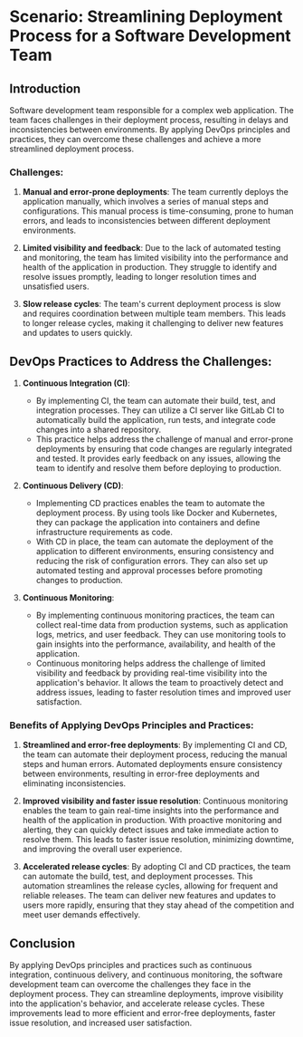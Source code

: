 # Scenario: Streamlining Deployment Process for a Software Development Team

## Introduction
Software development team responsible for a complex web application. The team faces challenges in their deployment process, resulting in delays and inconsistencies between environments. By applying DevOps principles and practices, they can overcome these challenges and achieve a more streamlined deployment process.

### Challenges:
1. **Manual and error-prone deployments**: The team currently deploys the application manually, which involves a series of manual steps and configurations. This manual process is time-consuming, prone to human errors, and leads to inconsistencies between different deployment environments.

2. **Limited visibility and feedback**: Due to the lack of automated testing and monitoring, the team has limited visibility into the performance and health of the application in production. They struggle to identify and resolve issues promptly, leading to longer resolution times and unsatisfied users.

3. **Slow release cycles**: The team's current deployment process is slow and requires coordination between multiple team members. This leads to longer release cycles, making it challenging to deliver new features and updates to users quickly.

## DevOps Practices to Address the Challenges:

1. **Continuous Integration (CI)**:
    - By implementing CI, the team can automate their build, test, and integration processes. They can utilize a CI server like GitLab CI to automatically build the application, run tests, and integrate code changes into a shared repository.
    - This practice helps address the challenge of manual and error-prone deployments by ensuring that code changes are regularly integrated and tested. It provides early feedback on any issues, allowing the team to identify and resolve them before deploying to production.

2. **Continuous Delivery (CD)**:
    - Implementing CD practices enables the team to automate the deployment process. By using tools like Docker and Kubernetes, they can package the application into containers and define infrastructure requirements as code.
    - With CD in place, the team can automate the deployment of the application to different environments, ensuring consistency and reducing the risk of configuration errors. They can also set up automated testing and approval processes before promoting changes to production.

3. **Continuous Monitoring**:
    - By implementing continuous monitoring practices, the team can collect real-time data from production systems, such as application logs, metrics, and user feedback. They can use monitoring tools to gain insights into the performance, availability, and health of the application.
    - Continuous monitoring helps address the challenge of limited visibility and feedback by providing real-time visibility into the application's behavior. It allows the team to proactively detect and address issues, leading to faster resolution times and improved user satisfaction.

### Benefits of Applying DevOps Principles and Practices:

1. **Streamlined and error-free deployments**: By implementing CI and CD, the team can automate their deployment process, reducing the manual steps and human errors. Automated deployments ensure consistency between environments, resulting in error-free deployments and eliminating inconsistencies.

2. **Improved visibility and faster issue resolution**: Continuous monitoring enables the team to gain real-time insights into the performance and health of the application in production. With proactive monitoring and alerting, they can quickly detect issues and take immediate action to resolve them. This leads to faster issue resolution, minimizing downtime, and improving the overall user experience.

3. **Accelerated release cycles**: By adopting CI and CD practices, the team can automate the build, test, and deployment processes. This automation streamlines the release cycles, allowing for frequent and reliable releases. The team can deliver new features and updates to users more rapidly, ensuring that they stay ahead of the competition and meet user demands effectively.

## Conclusion
By applying DevOps principles and practices such as continuous integration, continuous delivery, and continuous monitoring, the software development team can overcome the challenges they face in the deployment process. They can streamline deployments, improve visibility into the application's behavior, and accelerate release cycles. These improvements lead to more efficient and error-free deployments, faster issue resolution, and increased user satisfaction.